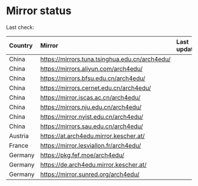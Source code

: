 <script src="./time.js"></script>
# Mirror status
Last check: <script type="text/javascript">localize(1719011897.8452673);</script>

|Country|Mirror|Last update|
|:------|:-----|:----------|
|China|https://mirrors.tuna.tsinghua.edu.cn/arch4edu/|<script type="text/javascript">localize(1718951982);</script>|
|China|https://mirrors.aliyun.com/arch4edu/|<script type="text/javascript">localize(1718951982);</script>|
|China|https://mirrors.bfsu.edu.cn/arch4edu/|<script type="text/javascript">localize(1718994814);</script>|
|China|https://mirrors.cernet.edu.cn/arch4edu/|<script type="text/javascript">localize(1718994814);</script>|
|China|https://mirror.iscas.ac.cn/arch4edu/|<script type="text/javascript">localize(1718951982);</script>|
|China|https://mirrors.nju.edu.cn/arch4edu/|<script type="text/javascript">localize(1718908435);</script>|
|China|https://mirror.nyist.edu.cn/arch4edu/|<script type="text/javascript">localize(1718951982);</script>|
|China|https://mirrors.sau.edu.cn/arch4edu/|<script type="text/javascript">localize(1718951982);</script>|
|Austria|https://at.arch4edu.mirror.kescher.at/|<script type="text/javascript">localize(1718994814);</script>|
|France|https://mirror.lesviallon.fr/arch4edu/|<script type="text/javascript">localize(1718951982);</script>|
|Germany|https://pkg.fef.moe/arch4edu/|<script type="text/javascript">localize(1718994814);</script>|
|Germany|https://de.arch4edu.mirror.kescher.at/|<script type="text/javascript">localize(1718994814);</script>|
|Germany|https://mirror.sunred.org/arch4edu/|<script type="text/javascript">localize(1718994814);</script>|

<script src="./tablefilter/tablefilter.js"></script>
<script src="./table.js"></script>